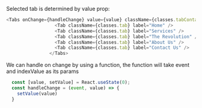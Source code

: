 Selected tab is determined by value prop:

```javascript
<Tabs onChange={handleChange} value={value} className={classes.tabContainer}>
                  <Tab className={classes.tab} label="Home" />
                  <Tab className={classes.tab} label="Services" />
                  <Tab className={classes.tab} label="The Revolution" />
                  <Tab className={classes.tab} label="About Us" />
                  <Tab className={classes.tab} label="Contact Us" />
                </Tabs>

```

We can handle on change by using a function, the function will take event and indexValue as its params

```javascript
  const [value, setValue] = React.useState(0);
  const handleChange = (event, value) => {
    setValue(value)
  }

```